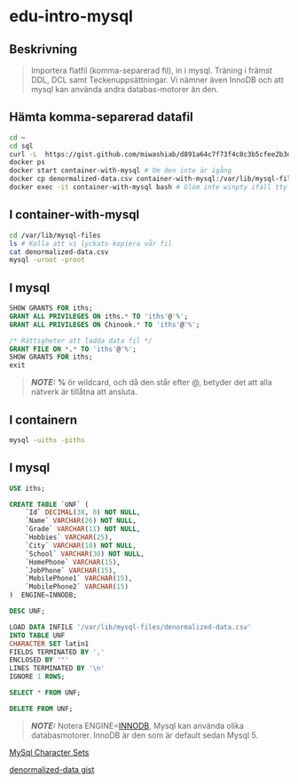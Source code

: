 # edu-intro-mysql

## Beskrivning

> Importera flatfil (komma-separerad fil), in i mysql. Träning i främst DDL, DCL samt Teckenuppsättningar. Vi nämner även InnoDB och att mysql kan använda andra databas-motorer än den.

## Hämta komma-separerad datafil

```bash
cd ~
cd sql
curl -L  https://gist.github.com/miwashiab/d891a64c7f73f4c8c3b5cfee2b3de776/raw/denormalized-data.csv -o denormalized-data.csv
docker ps
docker start container-with-mysql # Om den inte är igång
docker cp denormalized-data.csv container-with-mysql:/var/lib/mysql-files
docker exec -it container-with-mysql bash # Glöm inte winpty ifall tty problem
```

## I container-with-mysql
```bash
cd /var/lib/mysql-files
ls # Kolla att vi lyckats kopiera vår fil
cat denormalized-data.csv
mysql -uroot -proot
```

## I mysql
```sql
SHOW GRANTS FOR iths;
GRANT ALL PRIVILEGES ON iths.* TO 'iths'@'%';
GRANT ALL PRIVILEGES ON Chinook.* TO 'iths'@'%';

/* Rättigheter att ladda data fil */
GRANT FILE ON *.* TO 'iths'@'%';
SHOW GRANTS FOR iths;
exit
```
 > **_NOTE:_** __%__ ör wildcard, och då den står efter @, betyder det att alla nätverk är tillåtna att ansluta.
 
## I containern
```bash
mysql -uiths -piths
```

## I mysql
```sql
USE iths;

CREATE TABLE `UNF` (
    `Id` DECIMAL(38, 0) NOT NULL,
    `Name` VARCHAR(26) NOT NULL,
    `Grade` VARCHAR(11) NOT NULL,
    `Hobbies` VARCHAR(25),
    `City` VARCHAR(10) NOT NULL,
    `School` VARCHAR(30) NOT NULL,
    `HomePhone` VARCHAR(15),
    `JobPhone` VARCHAR(15),
    `MobilePhone1` VARCHAR(15),
    `MobilePhone2` VARCHAR(15)
)  ENGINE=INNODB;

DESC UNF;

LOAD DATA INFILE '/var/lib/mysql-files/denormalized-data.csv'
INTO TABLE UNF 
CHARACTER SET latin1
FIELDS TERMINATED BY ','
ENCLOSED BY '"'
LINES TERMINATED BY '\n'
IGNORE 1 ROWS;

SELECT * FROM UNF;

DELETE FROM UNF;
```

 > **_NOTE:_** Notera ENGINE=[INNODB](https://en.wikipedia.org/wiki/InnoDB), Mysql kan använda olika databasmotorer. InnoDB är den som är default sedan Mysql 5. 

[MySql Character Sets](https://dev.mysql.com/doc/refman/8.0/en/charset-mysql.html)  

[denormalized-data gist](https://gist.github.com/miwashiab/d891a64c7f73f4c8c3b5cfee2b3de776)  
